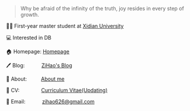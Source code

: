> Why be afraid of the infinity of the truth, joy resides in every step of growth.

🧑‍🎓 First-year master student at [Xidian University](https://www.xidian.edu.cn/)

💻 Interested in DB

🏠 Homepage: [Homepage](https://zihao256.github.io/ZiHao256.com/)

🖊️ Blog: &emsp;&emsp;&emsp;[ZiHao's Blog](https://zihao256.github.io/)

👤 About: &ensp;&emsp;&emsp;[About me](https://zihao256.github.io/about/)

📄 CV: &emsp;&emsp;&emsp;&emsp;[Curriculum Vitae(Updating)](https://zihao256.github.io/ZiHao256.com/Awesome_CV.pdf)

📮 Email: &emsp;&emsp;&emsp;[zihao626@gmail.com](mailto:zihao626@gmail.com)
